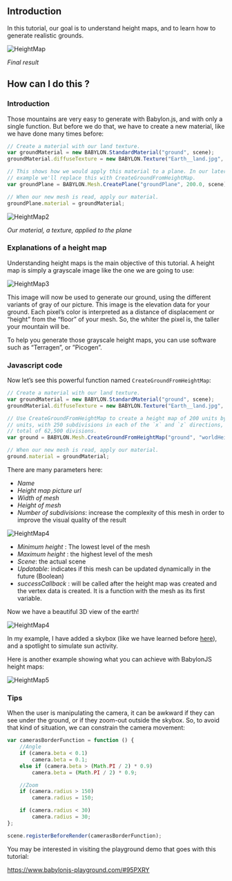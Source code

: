 ## Introduction

In this tutorial, our goal is to understand height maps, and to learn how to generate realistic grounds.

![HeightMap](/img/how_to/HeightMap/14.png)

_Final result_

## How can I do this ?

### Introduction

Those mountains are very easy to generate with Babylon.js, and with only a single function. But before we do that, we have to create a new material, like we have done many times before:

```javascript
// Create a material with our land texture.
var groundMaterial = new BABYLON.StandardMaterial("ground", scene);
groundMaterial.diffuseTexture = new BABYLON.Texture("Earth__land.jpg", scene);

// This shows how we would apply this material to a plane. In our later
// example we'll replace this with CreateGroundFromHeightMap.
var groundPlane = BABYLON.Mesh.CreatePlane("groundPlane", 200.0, scene);

// When our new mesh is read, apply our material.
groundPlane.material = groundMaterial;
```

![HeightMap2](/img/how_to/HeightMap/14-1.png)

_Our material, a texture, applied to the plane_

### Explanations of a height map

Understanding height maps is the main objective of this tutorial. A height map is simply a grayscale image like the one we are going to use:

![HeightMap3](/img/how_to/HeightMap/worldHeightMap.jpg)

This image will now be used to generate our ground, using the different variants of gray of our picture. This image is the elevation data for your ground. Each pixel’s color is interpreted as a distance of displacement or “height” from the “floor” of your mesh. So, the whiter the pixel is, the taller your mountain will be.

To help you generate those grayscale height maps, you can use software such as “Terragen”, or ”Picogen”.

### Javascript code

  Now let’s see this powerful function named `CreateGroundFromHeightMap`:

```javascript
// Create a material with our land texture.
var groundMaterial = new BABYLON.StandardMaterial("ground", scene);
groundMaterial.diffuseTexture = new BABYLON.Texture("Earth__land.jpg", scene);

// Use CreateGroundFromHeightMap to create a height map of 200 units by 200
// units, with 250 subdivisions in each of the `x` and `z` directions, for a
// total of 62,500 divisions.
var ground = BABYLON.Mesh.CreateGroundFromHeightMap("ground", "worldHeightMap.jpg", 200, 200, 250, 0, 10, scene, false, successCallback);

// When our new mesh is read, apply our material.
ground.material = groundMaterial;
```
  
There are many parameters here:
* _Name_
* _Height map picture url_
* _Width of mesh_
* _Height of mesh_
* _Number of subdivisions_: increase the complexity of this mesh in order to improve the visual quality of the result

![HeightMap4](/img/how_to/HeightMap/14-2.png)

* _Minimum height_ : The lowest level of the mesh
* _Maximum height_ : the highest level of the mesh
* _Scene_: the actual scene
* _Updatable_: indicates if this mesh can be updated dynamically in the future (Boolean)
* _successCallback_ : will be called after the height map was created and the vertex data is created. It is a function with the mesh as its first variable.

Now we have a beautiful 3D view of the earth!

![HeightMap4](/img/how_to/HeightMap/14-3.png)

In my example, I have added a skybox (like we have learned before [here](/How_To/Environment)), and a spotlight to simulate sun activity.

Here is another example showing what you can achieve with BabylonJS height maps:

![HeightMap5](/img/how_to/HeightMap/14-4.png)

### Tips

When the user is manipulating the camera, it can be awkward if they can see under the ground, or if they zoom-out outside the skybox. So, to avoid that kind of situation, we can constrain the camera movement:

```javascript
var camerasBorderFunction = function () {
    //Angle
    if (camera.beta < 0.1)
        camera.beta = 0.1;
    else if (camera.beta > (Math.PI / 2) * 0.9)
        camera.beta = (Math.PI / 2) * 0.9;

    //Zoom
    if (camera.radius > 150)
        camera.radius = 150;

    if (camera.radius < 30)
        camera.radius = 30;
};

scene.registerBeforeRender(camerasBorderFunction);
```

You may be interested in visiting the playground demo that goes with this tutorial:

https://www.babylonjs-playground.com/#95PXRY

